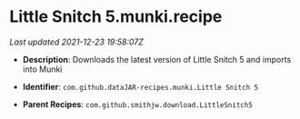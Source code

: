 # Little Snitch 5.munki.recipe

_Last updated 2021-12-23 19:58:07Z_

- **Description**: Downloads the latest version of Little Snitch 5 and imports into Munki

- **Identifier**: `com.github.dataJAR-recipes.munki.Little Snitch 5`

- **Parent Recipes**: `com.github.smithjw.download.LittleSnitch5`